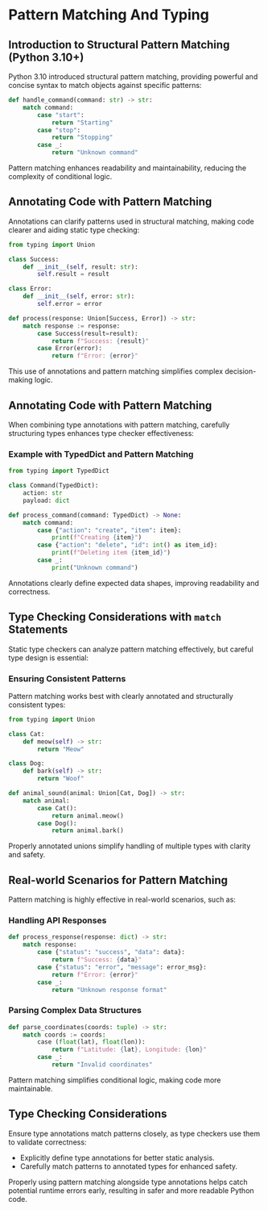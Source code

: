 # Pattern Matching And Typing

## Introduction to Structural Pattern Matching (Python 3.10+)

Python 3.10 introduced structural pattern matching, providing powerful and concise syntax to match objects against specific patterns:

```python
def handle_command(command: str) -> str:
    match command:
        case "start":
            return "Starting"
        case "stop":
            return "Stopping"
        case _:
            return "Unknown command"
```

Pattern matching enhances readability and maintainability, reducing the complexity of conditional logic.

## Annotating Code with Pattern Matching

Annotations can clarify patterns used in structural matching, making code clearer and aiding static type checking:

```python
from typing import Union

class Success:
    def __init__(self, result: str):
        self.result = result

class Error:
    def __init__(self, error: str):
        self.error = error

def process(response: Union[Success, Error]) -> str:
    match response := response:
        case Success(result=result):
            return f"Success: {result}"
        case Error(error):
            return f"Error: {error}"
```

This use of annotations and pattern matching simplifies complex decision-making logic.

## Annotating Code with Pattern Matching

When combining type annotations with pattern matching, carefully structuring types enhances type checker effectiveness:

### Example with TypedDict and Pattern Matching

```python
from typing import TypedDict

class Command(TypedDict):
    action: str
    payload: dict

def process_command(command: TypedDict) -> None:
    match command:
        case {"action": "create", "item": item}:
            print(f"Creating {item}")
        case {"action": "delete", "id": int() as item_id}:
            print(f"Deleting item {item_id}")
        case _:
            print("Unknown command")
```

Annotations clearly define expected data shapes, improving readability and correctness.

## Type Checking Considerations with `match` Statements

Static type checkers can analyze pattern matching effectively, but careful type design is essential:

### Ensuring Consistent Patterns

Pattern matching works best with clearly annotated and structurally consistent types:

```python
from typing import Union

class Cat:
    def meow(self) -> str:
        return "Meow"

class Dog:
    def bark(self) -> str:
        return "Woof"

def animal_sound(animal: Union[Cat, Dog]) -> str:
    match animal:
        case Cat():
            return animal.meow()
        case Dog():
            return animal.bark()
```

Properly annotated unions simplify handling of multiple types with clarity and safety.

## Real-world Scenarios for Pattern Matching

Pattern matching is highly effective in real-world scenarios, such as:

### Handling API Responses

```python
def process_response(response: dict) -> str:
    match response:
        case {"status": "success", "data": data}:
            return f"Success: {data}"
        case {"status": "error", "message": error_msg}:
            return f"Error: {error}"
        case _:
            return "Unknown response format"
```

### Parsing Complex Data Structures

```python
def parse_coordinates(coords: tuple) -> str:
    match coords := coords:
        case (float(lat), float(lon)):
            return f"Latitude: {lat}, Longitude: {lon}"
        case _:
            return "Invalid coordinates"
```

Pattern matching simplifies conditional logic, making code more maintainable.

## Type Checking Considerations

Ensure type annotations match patterns closely, as type checkers use them to validate correctness:

- Explicitly define type annotations for better static analysis.
- Carefully match patterns to annotated types for enhanced safety.

Properly using pattern matching alongside type annotations helps catch potential runtime errors early, resulting in safer and more readable Python code.
